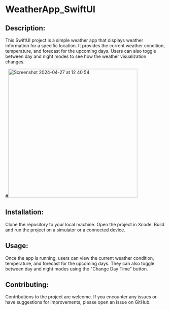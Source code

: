 # WeatherApp_SwiftUI


## Description:
This SwiftUI project is a simple weather app that displays weather information for a specific location. It provides the current weather condition, temperature, and forecast for the upcoming days. Users can also toggle between day and night modes to see how the weather visualization changes.

#<img width="407" alt="Screenshot 2024-04-27 at 12 40 54" src="https://github.com/workliliia/WeatherApp_SwiftUI/assets/88007852/02be3f19-43b0-4d46-a6e9-28497530c7ac">
## Installation:
Clone the repository to your local machine.
Open the project in Xcode.
Build and run the project on a simulator or a connected device.

## Usage:
Once the app is running, users can view the current weather condition, temperature, and forecast for the upcoming days. They can also toggle between day and night modes using the "Change Day Time" button.

## Contributing:
Contributions to the project are welcome. If you encounter any issues or have suggestions for improvements, please open an issue on GitHub.

